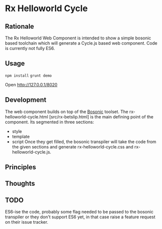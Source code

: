 Rx Helloworld Cycle
====

Rationale
----

The Rx Helloworld Web Component is intended to show a simple bosonic based toolchain which will generate a 
Cycle.js based web component. Code is currently not fully ES6.

Usage
----
`npm install`
`grunt demo`

Open http://127.0.0.1/8020

Development
----

The web component builds on top of the [Bosonic] toolset.
The rx-helloworld-cycle.html [src/rx-betslip.html] is the main defining point of the component. Its segmented in three sections:
* style
* template
* script
Once they get filled, the bosonic transpiler will take the code from the given sections and generate rx-helloworld-cycle.css and
rx-helloworld-cycle.js.

[Web Component]:http://webcomponents.org/
[Bosonic]:http://bosonic.github.io/

Principles
-----

Thoughts
-----

TODO
-----
ES6-ise the code, probably some flag needed to be passed to the bosonic transpiler or they don't support ES6 yet, in that case raise a feature request on their issue tracker.
